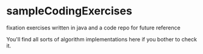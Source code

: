 # sampleCodingExercises
fixation exercises written in java and a code repo for future reference

You'll find all sorts of algorithm implementations here if you bother to check it. 
